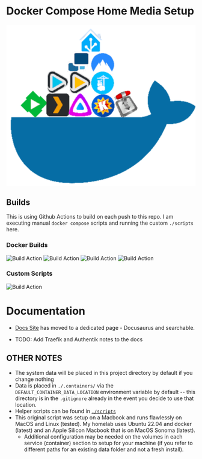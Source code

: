 # Docker Compose Home Media Setup

<div style="display: grid; place-content: center">
<img src="./images/home-media-docker-logo.png" alt="home media docker logo" />
</div>

## Builds

This is using Github Actions to build on each push to this repo. I am executing manual `docker compose` scripts and running the custom `./scripts` here.

### Docker Builds

![Build Action](https://github.com/Homemediadocker/Home-Media-Docker/actions/workflows/compose-jellyfin.yml/badge.svg)
![Build Action](https://github.com/Homemediadocker/Home-Media-Docker/actions/workflows/compose-emby.yml/badge.svg)
![Build Action](https://github.com/Homemediadocker/Home-Media-Docker/actions/workflows/compose-plex.yml/badge.svg)
![Build Action](https://github.com/Homemediadocker/Home-Media-Docker/actions/workflows/compose-hassio.yml/badge.svg)

### Custom Scripts

![Build Action](https://github.com/Homemediadocker/Home-Media-Docker/actions/workflows/compose-startup-script.yml/badge.svg)

# Documentation

- [Docs Site](https://Homemediadocker.github.io/Home-Media-Docker/) has moved to a dedicated page - Docusaurus and searchable.

- TODO: Add Traefik and Authentik notes to the docs

## OTHER NOTES

- The system data will be placed in this project directory by default if you change nothing
- Data is placed in `./.containers/` via the `DEFAULT_CONTAINER_DATA_LOCATION` environment variable by default -- this directory is in the `.gitignore` already in the event you decide to use that location.
- Helper scripts can be found in [`./scripts`](./scripts)
- This original script was setup on a Macbook and runs flawlessly on MacOS and Linux (tested). My homelab uses Ubuntu 22.04 and docker (latest) and an Apple Silicon Macbook that is on MacOS Sonoma (latest).
  - Additional configuration may be needed on the volumes in each service (container) section to setup for your machine (if you refer to different paths for an existing data folder and not a fresh install).
